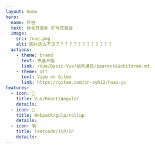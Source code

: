 ```yaml
---
layout: home
hero:
  name: 怀谷  
  text: 敦兮其若朴 旷兮其若谷
  image:
    src: /vue.png
    alt: 图片这么不见了？？？？？？？？？？？？
  actions:
    - theme: brand
      text: 快速开始
      link: /Vue/Basic-Vue/组件通信/$parent&$children.md
    - theme: alt
      text: View on Gitee
      link: https://gitee.com/cn-zyh12/huai-gu
features:
  - icon: 🖖
    title: Vue/React/Angular
    details: 
  - icon: 🖖
    title: Webpack/gulp/rollup
    details: 
  - icon: 🛠️
    title: leetcode/TCP/IP
    details: 
---
```

